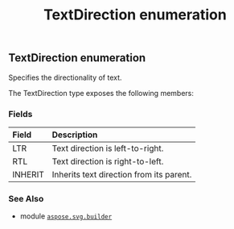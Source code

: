 ﻿---
title: TextDirection enumeration
second_title: Aspose.SVG for Python via .NET API References
description: 
type: docs
weight: 1790
url: /python-net/aspose.svg.builder/textdirection/
is_root: false
---

## TextDirection enumeration

Specifies the directionality of text.



The TextDirection type exposes the following members:

### Fields
| Field | Description |
| :- | :- |
| LTR | Text direction is left-to-right. |
| RTL | Text direction is right-to-left. |
| INHERIT | Inherits text direction from its parent. |



### See Also
* module [`aspose.svg.builder`](..)
